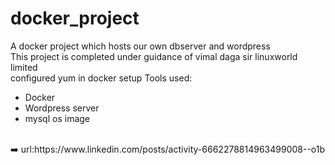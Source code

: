 # docker_project
A docker project which hosts our own dbserver and wordpress<br>
This project is completed under guidance of vimal daga sir linuxworld limited<br>
configured yum in docker setup
Tools used:<br>
<ul>
  <li>Docker<br></li>
  <li>Wordpress server<br></li>
  <li>mysql os image<br></li>
  
</ul>
<br>
➡️ url:https://www.linkedin.com/posts/activity-6662278814963499008--o1b
